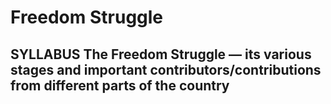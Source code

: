 # Freedom Struggle

## SYLLABUS   The Freedom Struggle — its various stages and important contributors/contributions from different parts of the country


